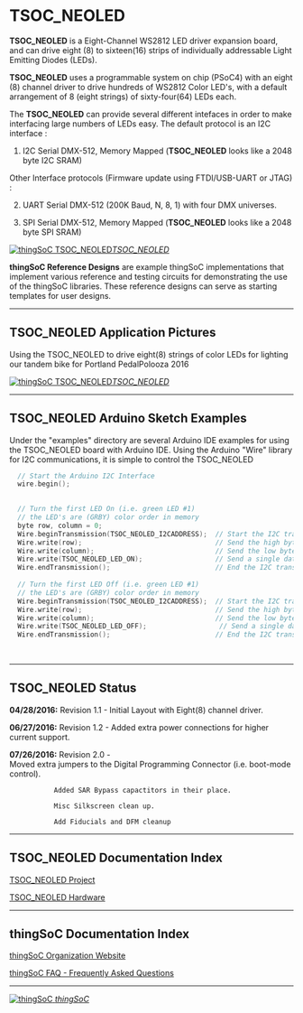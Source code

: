 # TSOC_NEOLED

**TSOC_NEOLED** is a Eight-Channel WS2812 LED driver expansion board, and can drive
eight (8) to sixteen(16) strips of individually addressable Light Emitting Diodes (LEDs). 

**TSOC_NEOLED** uses a programmable system on chip (PSoC4) with an eight (8) channel driver
to drive hundreds of WS2812 Color LED's, with a default arrangement of 8 (eight strings) of sixty-four(64) LEDs each.

The **TSOC_NEOLED** can provide several different intefaces in order to make
interfacing large numbers of LEDs easy. The default protocol is an I2C interface :

1) I2C Serial DMX-512, Memory Mapped (**TSOC_NEOLED** looks like a 2048 byte I2C SRAM)

Other Interface protocols (Firmware update using FTDI/USB-UART or JTAG) :

2) UART Serial DMX-512 (200K Baud, N, 8, 1) with four DMX universes.

3) SPI Serial DMX-512, Memory Mapped (**TSOC_NEOLED** looks like a 2048 byte SPI SRAM)


[![thingSoC TSOC_NEOLED](https://raw.githubusercontent.com/thingSoC/TSOC_NEOLED/master/TSOC_NEOLED/images/TSOC_NEOLED_top.png?raw=true)*TSOC_NEOLED*](https://github.com/thingSoC/TSOC_NEOLED)

**thingSoC Reference Designs** are example thingSoC implementations that implement
various reference and testing circuits for demonstrating the use of the thingSoC libraries.
These reference designs can serve as starting templates for user designs.

---------------------------------------

## TSOC_NEOLED Application Pictures

Using the TSOC_NEOLED to drive eight(8) strings of color LEDs for lighting our tandem bike for Portland PedalPolooza 2016

[![thingSoC TSOC_NEOLED](https://raw.githubusercontent.com/thingSoC/TSOC_NEOLED/master/TSOC_NEOLED/images/light_the_ride2.png?raw=true)*TSOC_NEOLED*](https://github.com/thingSoC/TSOC_NEOLED)

---------------------------------------

## TSOC_NEOLED Arduino Sketch Examples

Under the "examples" directory are several Arduino IDE examples for using the TSOC_NEOLED board with Arduino IDE.
Using the Arduino "Wire" library for I2C communications, it is simple to control the TSOC_NEOLED

```c
  // Start the Arduino I2C Interface
  wire.begin();
 

  // Turn the first LED On (i.e. green LED #1) 
  // the LED's are (GRBY) color order in memory
  byte row, column = 0;
  Wire.beginTransmission(TSOC_NEOLED_I2CADDRESS);  // Start the I2C transaction
  Wire.write(row);                                 // Send the high byte of 16 bit memory address
  Wire.write(column);                              // Send the low byte of 16 bit memory address
  Wire.write(TSOC_NEOLED_LED_ON);                  // Send a single data byte  (we could send more...)
  Wire.endTransmission();                          // End the I2C transaction
 
  // Turn the first LED Off (i.e. green LED #1) 
  // the LED's are (GRBY) color order in memory
  Wire.beginTransmission(TSOC_NEOLED_I2CADDRESS);  // Start the I2C transaction
  Wire.write(row);                                 // Send the high byte of 16 bit memory address
  Wire.write(column);                              // Send the low byte of 16 bit memory address
  Wire.write(TSOC_NEOLED_LED_OFF);                  // Send a single data byte  (we could send more...)
  Wire.endTransmission();                          // End the I2C transaction
 
 
```

---------------------------------------

## TSOC_NEOLED Status <a name="TSOC_NEOLED_status"/>

**04/28/2016:** 
Revision 1.1 - Initial Layout with Eight(8) channel driver.

**06/27/2016:**
Revision 1.2 - Added extra power connections for higher current support.


**07/26/2016:**
Revision 2.0 -   
               Moved extra jumpers to the Digital Programming Connector (i.e. boot-mode control).

               Added SAR Bypass capactitors in their place.  
               
               Misc Silkscreen clean up.  
               
               Add Fiducials and DFM cleanup

---------------------------------------

## TSOC_NEOLED Documentation Index <a name="TSOC_NEOLED_documentation_index"/>

[TSOC_NEOLED Project](http://thingsoc.github.io/projects/TSOC_NEOLED.html)

[TSOC_NEOLED Hardware](https://github.com/thingSoC/TSOC_NEOLED/tree/master/TSOC_NEOLED/hardware)


---------------------------------------

## thingSoC Documentation Index <a name="thingSoC_documentation_index"/>

[thingSoC Organization Website](http://thingSoC.github.io)

[thingSoC FAQ - Frequently Asked Questions](http://thingsoc.github.io/support/faq.html)

---------------------------------------

[![thingSoC](http://thingsoc.github.io/img/projects/thingSoC/thingSoC_thumb.png?raw=true) 
*thingSoC*](http://thingsoc.github.io)
